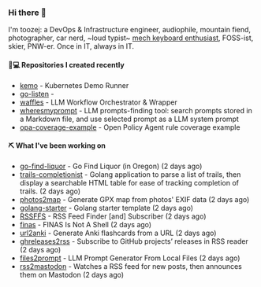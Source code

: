 ### Hi there 👋

I'm toozej: a DevOps & Infrastructure engineer, audiophile, mountain fiend, photographer, car nerd, ~loud typist~ [mech keyboard enthusiast](https://github.com/toozej/keebs), FOSS-ist, skier, PNW-er. Once in IT, always in IT.

#### 👨💻 Repositories I created recently

- [kemo](https://github.com/toozej/kemo) - Kubernetes Demo Runner
- [go-listen](https://github.com/toozej/go-listen) - 
- [waffles](https://github.com/toozej/waffles) - LLM Workflow Orchestrator & Wrapper
- [wheresmyprompt](https://github.com/toozej/wheresmyprompt) - LLM prompts-finding tool: search prompts stored in a Markdown file, and use selected prompt as a LLM system prompt
- [opa-coverage-example](https://github.com/toozej/opa-coverage-example) - Open Policy Agent rule coverage example

#### ⛏️ What I've been working on

- [go-find-liquor](https://github.com/toozej/go-find-liquor) - Go Find Liquor (in Oregon) (2 days ago)
- [trails-completionist](https://github.com/toozej/trails-completionist) - Golang application to parse a list of trails, then display a searchable HTML table for ease of tracking completion of trails. (2 days ago)
- [photos2map](https://github.com/toozej/photos2map) - Generate GPX map from photos' EXIF data (2 days ago)
- [golang-starter](https://github.com/toozej/golang-starter) - Golang starter template (2 days ago)
- [RSSFFS](https://github.com/toozej/RSSFFS) - RSS Feed Finder [and] Subscriber (2 days ago)
- [finas](https://github.com/toozej/finas) - FINAS Is Not A Shell (2 days ago)
- [url2anki](https://github.com/toozej/url2anki) - Generate Anki flashcards from a URL (2 days ago)
- [ghreleases2rss](https://github.com/toozej/ghreleases2rss) - Subscribe to GitHub projects’ releases in RSS reader (2 days ago)
- [files2prompt](https://github.com/toozej/files2prompt) - LLM Prompt Generator From Local Files (2 days ago)
- [rss2mastodon](https://github.com/toozej/rss2mastodon) - Watches a RSS feed for new posts, then announces them on Mastodon (2 days ago)
